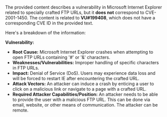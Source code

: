 The provided content describes a vulnerability in Microsoft Internet Explorer related to specially crafted FTP URLs, but it **does not** correspond to CVE-2001-1450. The content is related to **VU#199408**, which does not have a corresponding CVE ID in the provided text.

Here's a breakdown of the information:

**Vulnerability:**

*   **Root Cause:**  Microsoft Internet Explorer crashes when attempting to open FTP URLs containing '#' or '&' characters.
*   **Weaknesses/Vulnerabilities:** Improper handling of specific characters in FTP URLs.
*   **Impact:** Denial of Service (DoS). Users may experience data loss and will be forced to restart IE after encountering the crafted URL.
*   **Attack Vectors:** An attacker can induce a crash by enticing a user to click on a malicious link or navigate to a page with a crafted URL.
*   **Required Attacker Capabilities/Position:** An attacker needs to be able to provide the user with a malicious FTP URL. This can be done via email, website, or other means of communication. The attacker can be remote.